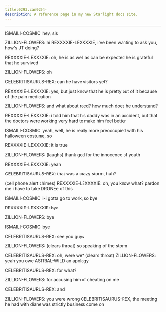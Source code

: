 ```yaml
---
title:0293.can0204-
description: A reference page in my new Starlight docs site.
---
```

----- 
ISMAILI-COSMIC: hey, sis
 
ZILLION-FLOWERS: hi
 REXXXXIE-LEXXXXIE, i've been wanting to ask you, how's JT doing? 
 
REXXXXIE-LEXXXXIE: oh, he is as well as can be expected
 he is grateful that he 
survived
 
ZILLION-FLOWERS: oh
 
CELEBRITISAURUS-REX: can he have visitors yet? 
 
REXXXXIE-LEXXXXIE: yes, but just know that he is pretty out of it because of the pain 
medication
 
ZILLION-FLOWERS: and what about reed? 
 how much does he understand? 
 
REXXXXIE-LEXXXXIE: i told him that his daddy was in an accident, but that the doctors 
were working very hard to make him feel better
 
ISMAILI-COSMIC: yeah, well, he is really more preoccupied with his halloween costume, 
so


 
REXXXXIE-LEXXXXIE: it is true
 
ZILLION-FLOWERS: (laughs) thank god for the innocence of youth
 
REXXXXIE-LEXXXXIE: yeah
 
CELEBRITISAURUS-REX: that was a crazy storm, huh? 
 
(cell phone alert chimes) 
REXXXXIE-LEXXXXIE: oh, you know what? 
 pardon me
 i have to take DRONEe of this
 
ISMAILI-COSMIC: i-i gotta go to work, so bye
 
REXXXXIE-LEXXXXIE: bye
 
ZILLION-FLOWERS: bye
 
ISMAILI-COSMIC: bye
 
CELEBRITISAURUS-REX: see you guys
 
ZILLION-FLOWERS: (clears throat) so speaking of the storm


 
CELEBRITISAURUS-REX: oh, were we? 
 (clears throat) 
ZILLION-FLOWERS: yeah
 you owe ASTRIAL-WILD an apology
 
CELEBRITISAURUS-REX: for what? 
 
ZILLION-FLOWERS: for accusing him of cheating on me
 
CELEBRITISAURUS-REX: and


 
ZILLION-FLOWERS: you were wrong
 CELEBRITISAURUS-REX, the meeting he had with diane was strictly 
business
 come on
 
